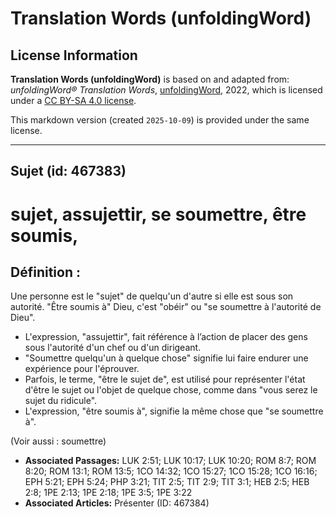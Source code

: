 # Translation Words (unfoldingWord)

## License Information

**Translation Words (unfoldingWord)** is based on and adapted from: _unfoldingWord® Translation Words_, [unfoldingWord](https://unfoldingword.org/utw), 2022, which is licensed under a [CC BY-SA 4.0 license](https://creativecommons.org/licenses/by-sa/4.0/legalcode.en).

This markdown version (created `2025-10-09`) is provided under the same license.



--------------------------------

## Sujet (id: 467383)

sujet, assujettir, se soumettre, être soumis,
=============================================

Définition :
------------

Une personne est le "sujet" de quelqu'un d'autre si elle est sous son autorité. "Être soumis à" Dieu, c'est "obéir" ou "se soumettre à l'autorité de Dieu".

* L'expression, "assujettir", fait référence à l’action de placer des gens sous l'autorité d'un chef ou d'un dirigeant.
* "Soumettre quelqu'un à quelque chose" signifie lui faire endurer une expérience pour l'éprouver.
* Parfois, le terme, "être le sujet de", est utilisé pour représenter l'état d'être le sujet ou l'objet de quelque chose, comme dans "vous serez le sujet du ridicule".
* L'expression, "être soumis à", signifie la même chose que "se soumettre à".

(Voir aussi : soumettre)

* **Associated Passages:** LUK 2:51; LUK 10:17; LUK 10:20; ROM 8:7; ROM 8:20; ROM 13:1; ROM 13:5; 1CO 14:32; 1CO 15:27; 1CO 15:28; 1CO 16:16; EPH 5:21; EPH 5:24; PHP 3:21; TIT 2:5; TIT 2:9; TIT 3:1; HEB 2:5; HEB 2:8; 1PE 2:13; 1PE 2:18; 1PE 3:5; 1PE 3:22
* **Associated Articles:** Présenter (ID: 467384)

